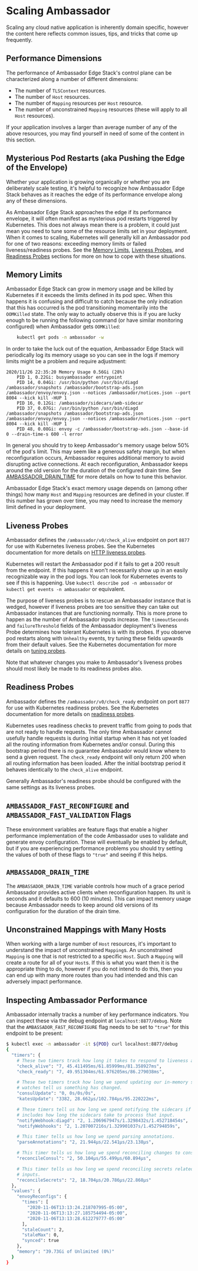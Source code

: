 # Scaling Ambassador

Scaling any cloud native application is inherently domain specific, however the content here
reflects common issues, tips, and tricks that come up frequently.

## Performance Dimensions

The performance of Ambassador Edge Stack's control plane can be characterized along a number of
different dimensions:

 - The number of `TLSContext` resources.
 - The number of `Host` resources.
 - The number of `Mapping` resources per `Host` resource.
 - The number of unconstrained `Mapping` resources (these will apply to all `Host` resources).

If your application involves a larger than average number of any of the above resources, you may
find yourself in need of some of the content in this section.

## Mysterious Pod Restarts (aka Pushing the Edge of the Envelope)

Whether your application is growing organically or whether you are deliberately scale testing, it's
helpful to recognize how Ambassador Edge Stack behaves as it reaches the edge of its performance
envelope along any of these dimensions.

As Ambassador Edge Stack approaches the edge if its performance envelope, it will often manifest as
mysterious pod restarts triggered by Kubernetes. This does not always mean there is a problem, it
could just mean you need to tune some of the resource limits set in your deployment. When it comes
to scaling, Kubernetes will generally kill an Ambassador pod for one of two reasons: exceeding
memory limits or failed liveness/readiness probes. See the [Memory Limits](#memory-limits),
[Liveness Probes](#liveness-probes), and [Readiness Probes](#readiness-probes)
sections for more on how to cope with these situations.

## Memory Limits

Ambassador Edge Stack can grow in memory usage and be killed by Kubernetes if it exceeds the limits
defined in its pod spec. When this happens it is confusing and difficult to catch because the only
indication that this has occurred is the pod transitioning momentarily into the `OOMKilled`
state. The only way to actually observe this is if you are lucky enough to be running the following
command (or have similar monitoring configured) when Ambassador gets `OOMKilled`:

```bash
    kubectl get pods -n ambassador -w
```

In order to take the luck out of the equation, Ambassador Edge Stack will periodically log its
memory usage so you can see in the logs if memory limits might be a problem and require adjustment:

```
2020/11/26 22:35:20 Memory Usage 0.56Gi (28%)
    PID 1, 0.22Gi: busyambassador entrypoint 
    PID 14, 0.04Gi: /usr/bin/python /usr/bin/diagd /ambassador/snapshots /ambassador/bootstrap-ads.json /ambassador/envoy/envoy.json --notices /ambassador/notices.json --port 8004 --kick kill -HUP 1 
    PID 16, 0.12Gi: /ambassador/sidecars/amb-sidecar 
    PID 37, 0.07Gi: /usr/bin/python /usr/bin/diagd /ambassador/snapshots /ambassador/bootstrap-ads.json /ambassador/envoy/envoy.json --notices /ambassador/notices.json --port 8004 --kick kill -HUP 1 
    PID 48, 0.08Gi: envoy -c /ambassador/bootstrap-ads.json --base-id 0 --drain-time-s 600 -l error 
```

In general you should try to keep Ambassador's memory usage below 50% of the pod's limit. This may
seem like a generous safety margin, but when reconfiguration occurs, Ambassador requires additional
memory to avoid disrupting active connections. At each reconfiguration, Ambassador keeps around the
old version for the duration of the configured drain time. See
[AMBASSADOR_DRAIN_TIME](#ambassador_drain_time) for more details on how to tune this
behavior.

Ambassador Edge Stack's exact memory usage depends on (among other things) how many `Host` and
`Mapping` resources are defined in your cluster. If this number has grown over time, you may need to
increase the memory limit defined in your deployment.

## Liveness Probes

Ambassador defines the `/ambassador/v0/check_alive` endpoint on port `8877` for use with Kubernetes
liveness probes. See the Kubernetes documentation for more details on [HTTP liveness probes](https://kubernetes.io/docs/tasks/configure-pod-container/configure-liveness-readiness-startup-probes/#define-a-liveness-http-request).

Kubernetes will restart the Ambassador pod if it fails to get a 200 result from the endpoint. If
this happens it won't necessarily show up in an easily recognizable way in the pod logs. You can
look for Kubernetes events to see if this is happening. Use `kubectl describe pod -n ambassador` or
`kubectl get events -n ambassador` or equivalent.

The purpose of liveness probes is to rescue an Ambassador instance that is wedged, however if
liveness probes are too sensitive they can take out Ambassador instances that are functioning
normally. This is more prone to happen as the number of Ambassador inputs increase. The
`timeoutSeconds` and `failureThreshold` fields of the Ambassador deployment's liveness Probe
determines how tolerant Kubernetes is with its probes. If you observe pod restarts along with
`Unhealthy` events, try tuning these fields upwards from their default values. See the Kubernetes documentation for more details on [tuning probes](https://kubernetes.io/docs/reference/generated/kubernetes-api/v1.19/#probe-v1-core).

Note that whatever changes you make to Ambassador's liveness probes should most likely be made to
its readiness probes also.

## Readiness Probes

Ambassador defines the `/ambassador/v0/check_ready` endpoint on port `8877` for use with Kubernetes
readiness probes. See the Kubernetes documentation for more details on [readiness probes](https://kubernetes.io/docs/tasks/configure-pod-container/configure-liveness-readiness-startup-probes/#define-readiness-probes).

Kubernetes uses readiness checks to prevent traffic from going to pods that are not ready to handle
requests. The only time Ambassador cannot usefully handle requests is during initial startup when it
has not yet loaded all the routing information from Kubernetes and/or consul. During this bootstrap
period there is no guarantee Ambassador would know where to send a given request. The `check_ready`
endpoint will only return 200 when all routing information has been loaded. After the initial
bootstrap period it behaves identically to the `check_alive` endpoint.

Generally Ambassador's readiness probe should be configured with the same settings as its liveness
probes.

## `AMBASSADOR_FAST_RECONFIGURE` and `AMBASSADOR_FAST_VALIDATION` Flags

These environment variables are feature flags that enable a higher performance implementation of the
code Ambassador uses to validate and generate envoy configuration. These will eventually be enabled
by default, but if you are experiencing performance problems you should try setting the values of
both of these flags to `"true"` and seeing if this helps.

## `AMBASSADOR_DRAIN_TIME`

The `AMBASSADOR_DRAIN_TIME` variable controls how much of a grace period Ambassador provides active
clients when reconfiguration happen. Its unit is seconds and it defaults to 600 (10 minutes). This
can impact memory usage because Ambassador needs to keep around old versions of its configuration
for the duration of the drain time.

## Unconstrained Mappings with Many Hosts

When working with a large number of `Host` resources, it's important to understand the impact of
unconstrained `Mapping`s. An unconstrained `Mapping` is one that is not restricted to a specific
`Host`. Such a `Mapping` will create a route for all of your `Host`s. If this is what you want then
it is the appropriate thing to do, however if you do not intend to do this, then you can end up with
many more routes than you had intended and this can adversely impact performance.

## Inspecting Ambassador Performance

Ambassador internally tracks a number of key performance indicators. You can inspect these via the
debug endpoint at `localhost:8877/debug`. Note that the `AMBASSADOR_FAST_RECONFIGURE` flag needs to
be set to `"true"` for this endpoint to be present:

```bash
$ kubectl exec -n ambassador -it ${POD} curl localhost:8877/debug
{
  "timers": {
    # These two timers track how long it takes to respond to liveness and readiness probes.
    "check_alive": "7, 45.411495ms/61.85999ms/81.358927ms",
    "check_ready": "7, 49.951304ms/61.976205ms/86.279038ms",

    # These two timers track how long we spend updating our in-memory snapshot when our Kubernetes
    # watches tell us something has changed.
    "consulUpdate": "0, 0s/0s/0s",
    "katesUpdate": "3382, 28.662µs/102.784µs/95.220222ms",

    # These timers tell us how long we spend notifying the sidecars if changed input. This
    # includes how long the sidecars take to process that input.
    "notifyWebhook:diagd": "2, 1.206967947s/1.3298432s/1.452718454s",
    "notifyWebhooks": "2, 1.207007216s/1.329901037s/1.452794859s",

    # This timer tells us how long we spend parsing annotations.
    "parseAnnotations": "2, 21.944µs/22.541µs/23.138µs",

    # This timer tells us how long we spend reconciling changes to consul inputs.
    "reconcileConsul": "2, 50.104µs/55.499µs/60.894µs",

    # This timer tells us how long we spend reconciling secrets related changes to ambassador
    # inputs.
    "reconcileSecrets": "2, 18.704µs/20.786µs/22.868µs"
  },
  "values": {
    "envoyReconfigs": {
      "times": [
        "2020-11-06T13:13:24.218707995-05:00",
        "2020-11-06T13:13:27.185754494-05:00",
        "2020-11-06T13:13:28.612279777-05:00"
      ],
      "staleCount": 2,
      "staleMax": 0,
      "synced": true
    },
    "memory": "39.73Gi of Unlimited (0%)"
  }
}
```
